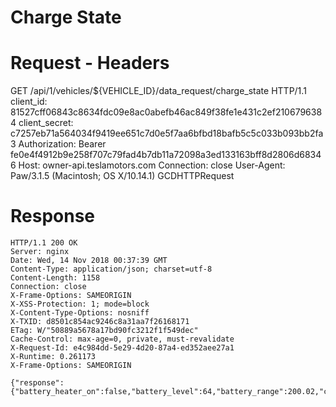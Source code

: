 # Charge State

# Request - Headers

GET /api/1/vehicles/${VEHICLE_ID}/data_request/charge_state HTTP/1.1
client_id: 81527cff06843c8634fdc09e8ac0abefb46ac849f38fe1e431c2ef2106796384
client_secret: c7257eb71a564034f9419ee651c7d0e5f7aa6bfbd18bafb5c5c033b093bb2fa3
Authorization: Bearer fe0e4f4912b9e258f707c79fad4b7db11a72098a3ed133163bff8d2806d68346
Host: owner-api.teslamotors.com
Connection: close
User-Agent: Paw/3.1.5 (Macintosh; OS X/10.14.1) GCDHTTPRequest


# Response

```
HTTP/1.1 200 OK
Server: nginx
Date: Wed, 14 Nov 2018 00:37:39 GMT
Content-Type: application/json; charset=utf-8
Content-Length: 1158
Connection: close
X-Frame-Options: SAMEORIGIN
X-XSS-Protection: 1; mode=block
X-Content-Type-Options: nosniff
X-TXID: d8501c854ac9246c8a31aa7f26168171
ETag: W/"50889a5678a17bd90fc3212f1f549dec"
Cache-Control: max-age=0, private, must-revalidate
X-Request-Id: e4c984dd-5e29-4d20-87a4-ed352aee27a1
X-Runtime: 0.261173
X-Frame-Options: SAMEORIGIN

{"response":{"battery_heater_on":false,"battery_level":64,"battery_range":200.02,"charge_current_request":48,"charge_current_request_max":48,"charge_enable_request":true,"charge_energy_added":28.26,"charge_limit_soc":90,"charge_limit_soc_max":100,"charge_limit_soc_min":50,"charge_limit_soc_std":90,"charge_miles_added_ideal":115.5,"charge_miles_added_rated":115.5,"charge_port_door_open":true,"charge_port_latch":"Engaged","charge_rate":241.2,"charge_to_max_range":false,"charger_actual_current":0,"charger_phases":null,"charger_pilot_current":33,"charger_power":45,"charger_voltage":386,"charging_state":"Charging","conn_charge_cable":"SAE","est_battery_range":124.78,"fast_charger_brand":"Tesla","fast_charger_present":true,"fast_charger_type":"Tesla","ideal_battery_range":200.02,"managed_charging_active":false,"managed_charging_start_time":null,"managed_charging_user_canceled":false,"max_range_charge_counter":0,"not_enough_power_to_heat":null,"scheduled_charging_pending":false,"scheduled_charging_start_time":null,"time_to_full_charge":0.5,"timestamp":1542155859465,"trip_charging":false,"usable_battery_level":64,"user_charge_enable_request":null}}
```
